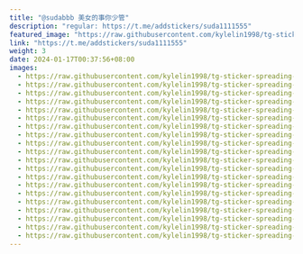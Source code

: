 ```yaml
---
title: "@sudabbb 美女的事你少管"
description: "regular: https://t.me/addstickers/suda1111555"
featured_image: "https://raw.githubusercontent.com/kylelin1998/tg-sticker-spreading-worldwide-images/main/img/69c72345-5a2d-483f-8985-cc04fb00dcbc.jpg"
link: "https://t.me/addstickers/suda1111555"
weight: 3
date: 2024-01-17T00:37:56+08:00
images:
  - https://raw.githubusercontent.com/kylelin1998/tg-sticker-spreading-worldwide-images/main/img/69c72345-5a2d-483f-8985-cc04fb00dcbc.jpg
  - https://raw.githubusercontent.com/kylelin1998/tg-sticker-spreading-worldwide-images/main/img/4e792006-9766-404c-ac15-f88d3dc64cc1.jpg
  - https://raw.githubusercontent.com/kylelin1998/tg-sticker-spreading-worldwide-images/main/img/b8bf2f23-6832-464a-92db-8c0c92e4fb8f.jpg
  - https://raw.githubusercontent.com/kylelin1998/tg-sticker-spreading-worldwide-images/main/img/cac25aa0-3a64-460b-b226-f29ee7b81915.jpg
  - https://raw.githubusercontent.com/kylelin1998/tg-sticker-spreading-worldwide-images/main/img/56cbf487-fee2-44f7-8a37-57f9e9f1ee84.jpg
  - https://raw.githubusercontent.com/kylelin1998/tg-sticker-spreading-worldwide-images/main/img/2a20f5d9-e87a-4998-bc44-6f3cde615707.jpg
  - https://raw.githubusercontent.com/kylelin1998/tg-sticker-spreading-worldwide-images/main/img/c986253e-e171-42f6-969f-c01b29b9cc42.jpg
  - https://raw.githubusercontent.com/kylelin1998/tg-sticker-spreading-worldwide-images/main/img/85b8b5e2-ec09-4c96-9783-809f38deba23.jpg
  - https://raw.githubusercontent.com/kylelin1998/tg-sticker-spreading-worldwide-images/main/img/2aa54250-4d26-44d1-8f45-f5ceb67749e3.jpg
  - https://raw.githubusercontent.com/kylelin1998/tg-sticker-spreading-worldwide-images/main/img/8beacfae-171c-4b90-b96b-9aa051f545bd.jpg
  - https://raw.githubusercontent.com/kylelin1998/tg-sticker-spreading-worldwide-images/main/img/8d4ca995-7300-4631-9571-a1f152a31f08.jpg
  - https://raw.githubusercontent.com/kylelin1998/tg-sticker-spreading-worldwide-images/main/img/b2cee731-f227-4c92-bfb7-b92faf45826e.jpg
  - https://raw.githubusercontent.com/kylelin1998/tg-sticker-spreading-worldwide-images/main/img/4717e4d8-acb4-40d0-a1a7-8577167ad43e.jpg
  - https://raw.githubusercontent.com/kylelin1998/tg-sticker-spreading-worldwide-images/main/img/245e577a-c712-4d89-8643-f03765450d87.jpg
  - https://raw.githubusercontent.com/kylelin1998/tg-sticker-spreading-worldwide-images/main/img/e252cbaf-d671-422a-9c33-3c974cd43892.jpg
  - https://raw.githubusercontent.com/kylelin1998/tg-sticker-spreading-worldwide-images/main/img/b9a42807-f20a-4070-93bf-2ce8da42222e.jpg
  - https://raw.githubusercontent.com/kylelin1998/tg-sticker-spreading-worldwide-images/main/img/c3a36254-f510-42a0-a970-6ba562a6b31e.jpg
  - https://raw.githubusercontent.com/kylelin1998/tg-sticker-spreading-worldwide-images/main/img/1a595685-101f-4785-a4cc-292800c918fe.jpg
  - https://raw.githubusercontent.com/kylelin1998/tg-sticker-spreading-worldwide-images/main/img/0cc983b5-96c3-4d70-9b3d-62d68b64217c.jpg
  - https://raw.githubusercontent.com/kylelin1998/tg-sticker-spreading-worldwide-images/main/img/6ca688a8-e90a-4492-9904-9d4ab2fc8550.jpg
---
```


